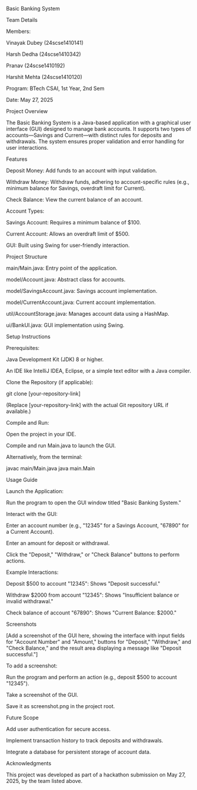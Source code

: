 Basic Banking System

Team Details





Members:





Vinayak Dubey (24scse1410141)



Harsh Dedha (24scse1410342)



Pranav (24scse1410192)



Harshit Mehta (24scse1410120)



Program: BTech CSAI, 1st Year, 2nd Sem



Date: May 27, 2025

Project Overview

The Basic Banking System is a Java-based application with a graphical user interface (GUI) designed to manage bank accounts. It supports two types of accounts—Savings and Current—with distinct rules for deposits and withdrawals. The system ensures proper validation and error handling for user interactions.

Features





Deposit Money: Add funds to an account with input validation.



Withdraw Money: Withdraw funds, adhering to account-specific rules (e.g., minimum balance for Savings, overdraft limit for Current).



Check Balance: View the current balance of an account.



Account Types:





Savings Account: Requires a minimum balance of $100.



Current Account: Allows an overdraft limit of $500.



GUI: Built using Swing for user-friendly interaction.

Project Structure





main/Main.java: Entry point of the application.



model/Account.java: Abstract class for accounts.



model/SavingsAccount.java: Savings account implementation.



model/CurrentAccount.java: Current account implementation.



util/AccountStorage.java: Manages account data using a HashMap.



ui/BankUI.java: GUI implementation using Swing.

Setup Instructions





Prerequisites:





Java Development Kit (JDK) 8 or higher.



An IDE like IntelliJ IDEA, Eclipse, or a simple text editor with a Java compiler.



Clone the Repository (if applicable):

git clone [your-repository-link]

(Replace [your-repository-link] with the actual Git repository URL if available.)



Compile and Run:





Open the project in your IDE.



Compile and run Main.java to launch the GUI.



Alternatively, from the terminal:

javac main/Main.java
java main.Main

Usage Guide





Launch the Application:





Run the program to open the GUI window titled "Basic Banking System."



Interact with the GUI:





Enter an account number (e.g., "12345" for a Savings Account, "67890" for a Current Account).



Enter an amount for deposit or withdrawal.



Click the "Deposit," "Withdraw," or "Check Balance" buttons to perform actions.



Example Interactions:





Deposit $500 to account "12345": Shows "Deposit successful."



Withdraw $2000 from account "12345": Shows "Insufficient balance or invalid withdrawal."



Check balance of account "67890": Shows "Current Balance: $2000."

Screenshots

[Add a screenshot of the GUI here, showing the interface with input fields for "Account Number" and "Amount," buttons for "Deposit," "Withdraw," and "Check Balance," and the result area displaying a message like "Deposit successful."]

To add a screenshot:





Run the program and perform an action (e.g., deposit $500 to account "12345").



Take a screenshot of the GUI.



Save it as screenshot.png in the project root.





Future Scope





Add user authentication for secure access.



Implement transaction history to track deposits and withdrawals.



Integrate a database for persistent storage of account data.

Acknowledgments

This project was developed as part of a hackathon submission on May 27, 2025, by the team listed above.
